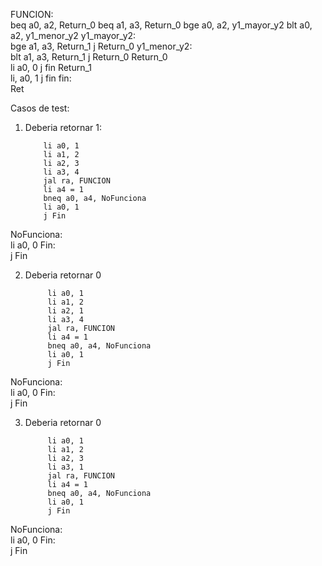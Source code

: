 FUNCION:            
            beq a0, a2, Return_0
            beq a1, a3, Return_0
            bge a0, a2, y1_mayor_y2
            blt a0, a2, y1_menor_y2
y1_mayor_y2:        
            bge a1, a3, Return_1
            j Return_0
y1_menor_y2:        
            blt a1, a3, Return_1
            j Return_0
Return_0            
            li a0, 0
            j fin
Return_1            
            li, a0, 1
            j fin
fin:                
            Ret


Casos de test: 

1)  Deberia retornar 1:

            li a0, 1
            li a1, 2
            li a2, 3
            li a3, 4 
            jal ra, FUNCION
            li a4 = 1
            bneq a0, a4, NoFunciona
            li a0, 1
            j Fin
NoFunciona:     
            li a0, 0
Fin:            
            j Fin


2) Deberia retornar 0

            li a0, 1
            li a1, 2
            li a2, 1
            li a3, 4 
            jal ra, FUNCION
            li a4 = 1
            bneq a0, a4, NoFunciona
            li a0, 1
            j Fin
NoFunciona:     
            li a0, 0
Fin:            
            j Fin


3) Deberia retornar 0

            li a0, 1
            li a1, 2
            li a2, 3
            li a3, 1 
            jal ra, FUNCION
            li a4 = 1
            bneq a0, a4, NoFunciona
            li a0, 1
            j Fin
NoFunciona:     
            li a0, 0
Fin:            
            j Fin